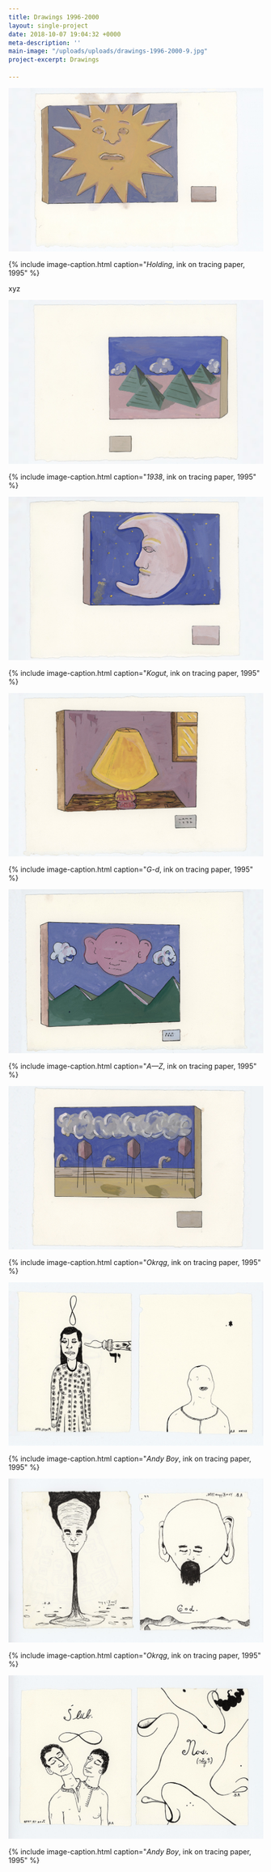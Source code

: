 ```yaml
---
title: Drawings 1996-2000
layout: single-project
date: 2018-10-07 19:04:32 +0000
meta-description: ''
main-image: "/uploads/uploads/drawings-1996-2000-9.jpg"
project-excerpt: Drawings

---
```

![](/uploads/uploads/drawings-1996-2000-9.jpg)

{% include image-caption.html caption="<i>Holding</i>, ink on tracing paper, 1995" %}

xyz

<section class="project-column-one" markdown="1">

![](/uploads/uploads/drawings-1996-2000-8.jpg)

{% include image-caption.html caption="<i>1938</i>, ink on tracing paper, 1995" %}

</section>

<section class="project-column-two" markdown="1">

![](/uploads/uploads/drawings-1996-2000-7.jpg)

{% include image-caption.html caption="<i>Kogut</i>, ink on tracing paper, 1995" %}

</section>

<section class="project-column-one" markdown="1">

![](/uploads/uploads/drawings-1996-2000-6.jpg)

{% include image-caption.html caption="<i>G-d</i>, ink on tracing paper, 1995" %}

</section>

<section class="project-column-two" markdown="1">

![](/uploads/uploads/drawings-1996-2000-5.jpg)

{% include image-caption.html caption="<i>A—Z</i>, ink on tracing paper, 1995" %}

</section>

<section class="project-column-one" markdown="1">

![](/uploads/uploads/drawings-1996-2000-4.jpg)

{% include image-caption.html caption="<i>Okrąg</i>, ink on tracing paper, 1995" %}

</section>

<section class="project-column-two" markdown="1">

![](/uploads/uploads/drawings-1996-2000-3.jpg)

{% include image-caption.html caption="<i>Andy Boy</i>, ink on tracing paper, 1995" %}

</section>

<section class="project-column-one" markdown="1">

![](/uploads/uploads/drawings-1996-2000-2.jpg)

{% include image-caption.html caption="<i>Okrąg</i>, ink on tracing paper, 1995" %}

</section>

<section class="project-column-two" markdown="1">

![](/uploads/uploads/drawings-1996-2000-1.jpg)

{% include image-caption.html caption="<i>Andy Boy</i>, ink on tracing paper, 1995" %}

</section>